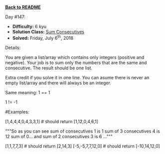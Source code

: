 ﻿<a href=https://github.com/hlais/Kata---a---Day><b>Back to README</b><a>

Day #147: 

* <b>Difficulty:</b> 6 kyu
* <b>Solution Class:</b> [Sum Consecutives](Sum%20Consecutives.cs)
* <b>Solved:</b> Friday, July 6<sup>th</sup>, 2018

Details:

You are given a list/array which contains only integers (positive and negative). Your job is to sum only the numbers that are the same and consecutive. The result should be one list.

Extra credit if you solve it in one line. You can asume there is never an empty list/array and there will always be an integer.

Same meaning: 1 == 1

1 != -1

#Examples:

[1,4,4,4,0,4,3,3,1] # should return [1,12,0,4,6,1]

"""So as you can see sum of consecutives 1 is 1 
sum of 3 consecutives 4 is 12 
sum of 0... and sum of 2 
consecutives 3 is 6 ..."""

[1,1,7,7,3] # should return [2,14,3]
[-5,-5,7,7,12,0] # should return [-10,14,12,0]
